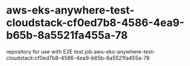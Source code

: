 # aws-eks-anywhere-test-cloudstack-cf0ed7b8-4586-4ea9-b65b-8a5521fa455a-78
repository for use with E2E test job aws-eks-anywhere-test-cloudstack:cf0ed7b8-4586-4ea9-b65b-8a5521fa455a-78
